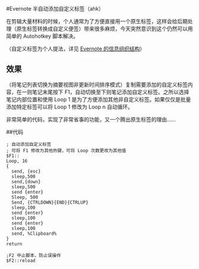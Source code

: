#Evernote 半自动添加自定义标签（ahk）

在剪辑大量材料的时候，个人通常为了方便直接用一个原生标签，这样会给后期处理（原生标签转换成自定义便签）带来很多麻烦，今天突然意识到这个仍然可以用简单的 Autohotkey 脚本解决。

（自定义标签为个人提法，详见 [Evernote 的信息组织结构](http://cloudlet.info/t/279)）

## 效果

（将笔记列表切换为摘要视图非更新时间排序模式）复制需要添加的自定义标签内容，在一则笔记末尾按下 F1，自动切换至下则笔记添加自定义标签。之所以选择笔记内部位置和使用 Loop 1 是为了方便添加其他非自定义标签。如果仅仅是批量添加特定标签可以将 Loop 1 修改为 Loop n 自动循环。

非常简单的代码，实现了非常省事的功能，又一个腾出原生标签的理由……

##代码
```
; 自动添加自定义标签
; 可将 F1 修改为其他热键，可将 Loop 次数更改为其他值
$F1:: 
Loop, 16
{
  send, {esc}
  sleep,500
  send,{down}
  sleep,500
  send {enter}
  Sleep, 500
  Send, {CTRLDOWN}{END}{CTRLUP}
  sleep,100
  send {enter}
  sleep,100
  send {enter}
  sleep,100
  send, %Clipboard%
}
return

;F2 中止脚本，防止误操作
$F2::reload 
```